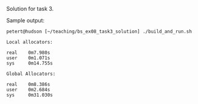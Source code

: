 Solution for task 3.

Sample output:

```
petert@hudson [~/teaching/bs_ex08_task3_solution] ./build_and_run.sh

Local allocators:

real    0m7.980s
user    0m1.071s
sys     0m14.755s

Global Allocators:

real    0m8.386s
user    0m2.684s
sys     0m31.030s
```
